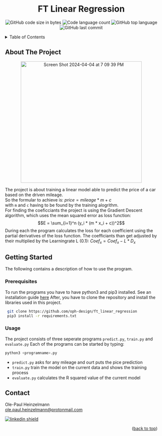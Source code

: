<a name="readme-top"></a>




<h1 align="center">FT Linear Regression</h1>
<p align="center">
	<img alt="GitHub code size in bytes" src="https://img.shields.io/github/languages/code-size/oph-design/ft_linear_regression?color=lightblue" />
	<img alt="Code language count" src="https://img.shields.io/github/languages/count/oph-design/ft_linear_regression?color=yellow" />
	<img alt="GitHub top language" src="https://img.shields.io/github/languages/top/oph-design/ft_linear_regression?color=blue" />
	<img alt="GitHub last commit" src="https://img.shields.io/github/created-at/oph-design/ft_linear_regression?color=green" />
</p>



<!-- TABLE OF CONTENTS -->
<details>
  <summary>Table of Contents</summary>
  <ol>
    <li>
      <a href="#about-the-project">About The Project</a>
    </li>
    <li>
      <a href="#getting-started">Getting Started</a>
      <ul>
        <li><a href="#prerequisites">Prerequisites</a></li>
        <li><a href="#usage">Usage</a></li>
      </ul>
    </li>
    <li><a href="#contact">Contact</a></li>
  </ol>
</details>



<!-- ABOUT THE PROJECT -->
## About The Project

<p align="center">
<img width="400" alt="Screen Shot 2024-04-04 at 7 09 39 PM" src="https://github.com/oph-design/ft_linear_regression/assets/115570424/0c62f155-91fa-403d-a475-da216cfd2dcf">
</p>

The project is about training a linear model able to predict the price of a car based on the driven mileage.
</br> So the formular to achieve is:
$`price = mileage * m + c`$ </br>
with `m` and `c` having to be found by the training alogrithm. </br> For finding the coeficciants the project is using the Gradient Descent algorithm,
which uses the mean squared error as loss function: </br> $$E = \sum_{i=1}^n (y_i * (m * x_i + c))^2$$
During each the program calculates the loss for each coefficient using the partial derivatives of the loss function.
The coefficiants than get adjusted by their multiplied by the Learningrate L (0.1): $`Coef_x = Coef_x - L * D_x `$ </br>


<!-- GETTING STARTED -->
## Getting Started

The following contains a description of how to use the program.

### Prerequisites

To run the programs you have to have python3 and pip3 installed. See an installation guide <a href="https://kinsta.com/knowledgebase/install-python/">here</a>
After, you have to clone the repository and install the libraries used in this project.
  ```sh
   git clone https://github.com/oph-design/ft_linear_regression
   pip3 install -r requirements.txt
  ```


<!-- USAGE EXAMPLES -->
### Usage

The project consists of three seperate programs `predict.py`, `train.py` and `evaluate.py`
Each of the programs can be started by typing:
   ```sh
   python3 <programname>.py
   ```
* `predict.py` asks for any mileage and ourt puts the pice prediction
* `train.py` train the model on the current data and shows the training process
* `evaluate.py` calculates the R squared value of the current model


## Contact

Ole-Paul Heinzelmann</br>
ole.paul.heinzelmann@protonmail.com </br>
<p></p>
<a href="https://www.linkedin.com/in/ole-paul-heinzelmann-a08304258/">
<img alt="linkedin shield" src="https://img.shields.io/badge/-LinkedIn-black.svg?style=for-the-badge&logo=linkedin&colorB=555" />
</a></br> 

<p align="right">(<a href="#readme-top">back to top</a>)</p>
